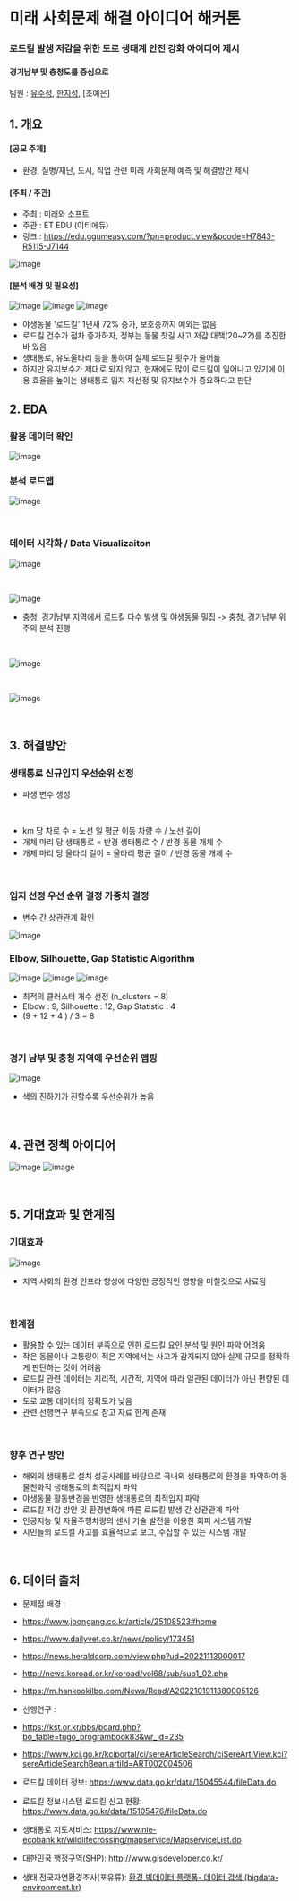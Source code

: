 # 미래 사회문제 해결 아이디어 해커톤

### 로드킬 발생 저감을 위한 도로 생태계 안전 강화 아이디어 제시
#### 경기남부 및 충청도를 중심으로

팀원 : [유수정](https://github.com/CristalU), [한지성](https://github.com/jiseong99), [조예은]



## 1. 개요
#### [공모 주제]
+ 환경, 질병/재난, 도시, 직업 관련 미래 사회문제 예측 및 해결방안 제시

#### [주최 / 주관]
+ 주최 : 미래와 소프트
+ 주관 : ET EDU (이티에듀)
+ 링크 : https://edu.ggumeasy.com/?pn=product.view&pcode=H7843-R5115-J7144
  
![image](https://github.com/jiseong99/FutureSocietyChallenge-Hackathon/assets/137580822/4a7e0291-9d47-48f2-86b4-8304b1ce26a3)


#### [분석 배경 및 필요성]
![image](https://github.com/jiseong99/FutureSocietyChallenge-Hackathon/assets/137580822/573f2795-f1c1-42d7-8670-5d2e108b445c)
![image](https://github.com/jiseong99/FutureSocietyChallenge-Hackathon/assets/137580822/d4bff781-a57c-48a6-9851-ff161b3e9bac)
![image](https://github.com/jiseong99/FutureSocietyChallenge-Hackathon/assets/137580822/2a02ca7c-b997-4e1f-8efc-b8db437b9f77)
<br/>

+ 야생동물 '로드킬' 1년새 72% 증가, 보호종까지 예외는 없음
+ 로드킬 건수가 점차 증가하자, 정부는 동물 찻길 사고 저감 대책(20~22)를 추진한 바 있음
+ 생태통로, 유도울타리 등을 통하여 실제 로드킬 횟수가 줄어듦
+ 하지만 유지보수가 제대로 되지 않고, 현재에도 많이 로드킬이 일어나고 있기에 이용 효율을 높이는 생태통로 입지 재선정 및 유지보수가 중요하다고 판단 



  
## 2. EDA
### 활용 데이터 확인
![image](https://github.com/jiseong99/FutureSocietyChallenge-Hackathon/assets/137580822/23d40689-de62-47cd-b0a6-3c0977c3801e)



### 분석 로드맵
![image](https://github.com/jiseong99/FutureSocietyChallenge-Hackathon/assets/137580822/855675bc-dd91-47d1-b6d2-6942df4f2059)



<br/>

### 데이터 시각화 / Data Visualizaiton
![image](https://github.com/jiseong99/FutureSocietyChallenge-Hackathon/assets/137580822/f6b78e94-e788-4c01-9818-4e79fb5dbe5a)

<br/>

![image](https://github.com/jiseong99/FutureSocietyChallenge-Hackathon/assets/137580822/df8dfb03-fb26-4c25-8dcc-717be463d9ad)

+ 충청, 경기남부 지역에서 로드킬 다수 발생 및 야생동물 밀집 -> 충청, 경기남부 위주의 분석 진행
  
<br/>

![image](https://github.com/jiseong99/FutureSocietyChallenge-Hackathon/assets/137580822/8efa05a5-418c-45b6-8a9f-03242a4c5ef1)

<br/>

![image](https://github.com/jiseong99/FutureSocietyChallenge-Hackathon/assets/137580822/87c7cab7-b07b-47db-b0dc-b224ad87b8b2)

<br/>

  
## 3. 해결방안
### 생태통로 신규입지 우선순위 선정
+ 파생 변수 생성

<br/>

+ km 당 차로 수 = 노선 일 평균 이동 차량 수 / 노선 길이
+ 개체 마리 당 생태통로 = 반경 생태통로 수 / 반경 동물 개체 수
+ 개체 마리 당 울타리 길이 = 울타리 평균 길이 / 반경 동물 개체 수

<br/>

### 입지 선정 우선 순위 결정 가중치 결정
+ 변수 간 상관관계 확인
  
![image](https://github.com/jiseong99/FutureSocietyChallenge-Hackathon/assets/137580822/5e1acd10-3200-4870-b319-7e7586c3d47d)


### Elbow, Silhouette, Gap Statistic Algorithm
![image](https://github.com/jiseong99/FutureSocietyChallenge-Hackathon/assets/137580822/192c7fff-48e9-4e8f-a314-39364ddba816)
![image](https://github.com/jiseong99/FutureSocietyChallenge-Hackathon/assets/137580822/abc209c0-e732-4e9b-9035-0d11dfbaf27e)
![image](https://github.com/jiseong99/FutureSocietyChallenge-Hackathon/assets/137580822/2dcbd6f1-779a-4bbd-b84f-7176835537ab)


+ 최적의 클러스터 개수 선정 (n_clusters = 8)
+ Elbow : 9, Silhouette : 12, Gap Statistic : 4
+ (9 + 12 + 4 ) / 3 = 8
  
<br/>

### 경기 남부 및 충청 지역에 우선순위 맵핑

![image](https://github.com/jiseong99/FutureSocietyChallenge-Hackathon/assets/137580822/a5cb526d-cbd5-4db5-aeff-a61b6e478c69)

+ 색의 진하기가 진할수록 우선순위가 높음

<br/>

## 4. 관련 정책 아이디어
![image](https://github.com/jiseong99/FutureSocietyChallenge-Hackathon/assets/137580822/914209cd-a388-4414-98df-7d7dd7dfde74)
![image](https://github.com/jiseong99/FutureSocietyChallenge-Hackathon/assets/137580822/9d52b756-ae36-4f09-bee4-33f2a60b8902)

<br/>

## 5. 기대효과 및 한계점
### 기대효과
![image](https://github.com/jiseong99/FutureSocietyChallenge-Hackathon/assets/137580822/22c1f7c1-8d2a-4999-942e-7f583700812e)

+ 지역 사회의 환경 인프라 향상에 다양한 긍정적인 영향을 미칠것으로 사료됨

  <br/>

### 한계점
+ 활용할 수 있는 데이터 부족으로 인한 로드킬 요인 분석 및 원인 파악 어려움
+ 작은 동물이나 교통량이 적은 지역에서는 사고가 감지되지 않아 실제 규모를 정확하게 판단하는 것이 어려움 
+ 로드킬 관련 데이터는 지리적, 시간적, 지역에 따라 일관된 데이터가 아닌 편향된 데이터가 많음
+ 도로 교통 데이터의 정확도가 낮음 
+ 관련 선행연구 부족으로 참고 자료 한계 존재

<br/>

### 향후 연구 방안
+ 해외의 생태통로 설치 성공사례를 바탕으로 국내의 생태통로의 환경을 파악하여 동물친화적 생태통로의 최적입지 파악
+ 야생동물 활동반경을 반영한 생태통로의 최적입지 파악 
+ 로드킬 저감 방안 및 환경변화에 따른 로드킬 발생 간 상관관계 파악
+ 인공지능 및 자율주행차량의 센서 기술 발전을 이용한 회피 시스템 개발 
+ 시민들의 로드킬 사고를 효율적으로 보고, 수집할 수 있는 시스템 개발

<br/>
  
## 6. 데이터 출처
+ 문제점 배경 : 
+ https://www.joongang.co.kr/article/25108523#home
+ https://www.dailyvet.co.kr/news/policy/173451
+ https://news.heraldcorp.com/view.php?ud=20221113000017
+ http://news.koroad.or.kr/koroad/vol68/sub/sub1_02.php
+ https://m.hankookilbo.com/News/Read/A2022101911380005126

+ 선행연구 :
+ https://kst.or.kr/bbs/board.php?bo_table=tugo_programbook83&wr_id=235
+ https://www.kci.go.kr/kciportal/ci/sereArticleSearch/ciSereArtiView.kci?sereArticleSearchBean.artiId=ART002004506

+ 로드킬 데이터 정보: https://www.data.go.kr/data/15045544/fileData.do

+ 로드킬 정보시스템 로드킬 신고 현황: https://www.data.go.kr/data/15105476/fileData.do

+ 생태통로 지도서비스: https://www.nie-ecobank.kr/wildlifecrossing/mapservice/MapserviceList.do

+ 대한민국 행정구역(SHP): http://www.gisdeveloper.co.kr/

+ 생태 전국자연환경조사(포유류): [환경 빅데이터 플랫폼- 데이터 검색 (bigdata-environment.kr)](https://www.bigdata-environment.kr/user/data_market/detail.do?id=44ad8820-2de7-11ea-80be-1170a7f7b2de#!)


